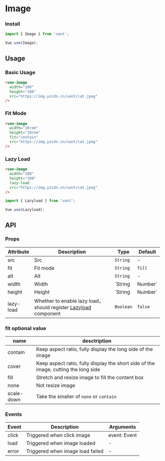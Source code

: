 # Image

### Install

``` javascript
import { Image } from 'vant';

Vue.use(Image);
```

## Usage

### Basic Usage

```html
<van-image
  width="100"
  height="100"
  src="https://img.yzcdn.cn/vant/cat.jpeg"
/>
```

### Fit Mode

```html
<van-image
  width="10rem"
  height="10rem"
  fit="contain"
  src="https://img.yzcdn.cn/vant/cat.jpeg"
/>
```

### Lazy Load

```html
<van-image
  width="100"
  height="100"
  lazy-load
  src="https://img.yzcdn.cn/vant/cat.jpeg"
/>
```

```js
import { Lazyload } from 'vant';

Vue.use(Lazyload);
```

## API

### Props

| Attribute | Description | Type | Default |
|------|------|------|------|
| src | Src | `String` | - | - |
| fit | Fit mode | `String` | `fill` | - |
| alt | Alt | `String` | - | - |
| width | Width | `String | Number` | - | - |
| height | Height | `String | Number` | - | - |
| lazy-load | Whether to enable lazy load，should register [Lazyload](#/en-US/lazyload) component | `Boolean` | `false` | - |

### fit optional value

| name | desctription |
|------|------|
| contain | Keep aspect ratio, fully display the long side of the image |
| cover | Keep aspect ratio, fully display the short side of the image, cutting the long side |
| fill | Stretch and resize image to fill the content box |
| none | Not resize image |
| scale-down | Take the smaller of `none` or `contain` |

### Events

| Event | Description | Arguments |
|------|------|------|
| click | Triggered when click image | event: Event |
| load | Triggered when image loaded | - |
| error | Triggered when image load failed | - |
